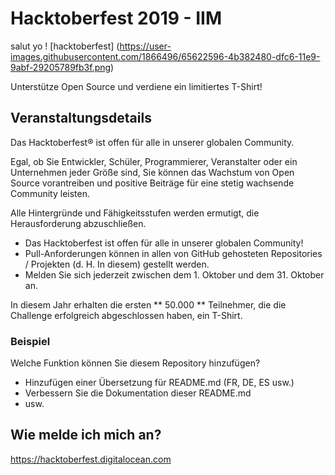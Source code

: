 # Hacktoberfest 2019 - IIM
salut
yo
! [hacktoberfest] (https://user-images.githubusercontent.com/1866496/65622596-4b382480-dfc6-11e9-9abf-29205789fb3f.png)

Unterstütze Open Source und verdiene ein limitiertes T-Shirt!

## Veranstaltungsdetails
Das Hacktoberfest® ist offen für alle in unserer globalen Community.

Egal, ob Sie Entwickler, Schüler, Programmierer, Veranstalter oder ein Unternehmen jeder Größe sind, Sie können das Wachstum von Open Source vorantreiben und positive Beiträge für eine stetig wachsende Community leisten.

Alle Hintergründe und Fähigkeitsstufen werden ermutigt, die Herausforderung abzuschließen.

- Das Hacktoberfest ist offen für alle in unserer globalen Community!
- Pull-Anforderungen können in allen von GitHub gehosteten Repositories / Projekten (d. H. In diesem) gestellt werden.
- Melden Sie sich jederzeit zwischen dem 1. Oktober und dem 31. Oktober an.

In diesem Jahr erhalten die ersten ** 50.000 ** Teilnehmer, die die Challenge erfolgreich abgeschlossen haben, ein T-Shirt.

### Beispiel

Welche Funktion können Sie diesem Repository hinzufügen?

- Hinzufügen einer Übersetzung für README.md (FR, DE, ES usw.)
- Verbessern Sie die Dokumentation dieser README.md
- usw.

## Wie melde ich mich an?

https://hacktoberfest.digitalocean.com
